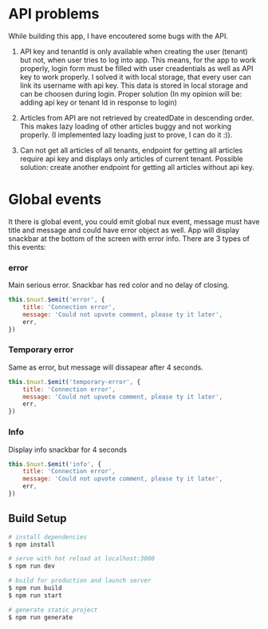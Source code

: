 # API problems
While building this app, I have encoutered some bugs with the API.

1) API key and tenantId is only available when creating the user (tenant) but not, when user tries to log into app.
This means, for the app to work properly, login form must be filled with user creadentials as well as API key to work properly.
I solved it with local storage, that every user can link its username with api key. This data is stored in local storage and can be choosen during login.
Proper solution (In my opinion will be: adding api key or tenant Id in response to login)

2) Articles from API are not retrieved by createdDate in descending order. This makes lazy loading of other articles buggy and not working properly. (I implemented lazy loading just to prove, I can do it :)). 

3) Can not get all articles of all tenants, endpoint for getting all articles require api key and displays only articles of current tenant.
Possible solution: create another endpoint for getting all articles without api key.
# Global events
It there is global event, you could emit global nux event, message must have title and message and could have error object as well. App will display snackbar at the bottom of the screen with error info.
There are 3 types of this events:
### error
Main serious error. Snackbar has red color and no delay of closing. 
```js
this.$nuxt.$emit('error', {
    title: 'Connection error',
    message: 'Could not upvote comment, please ty it later',
    err,
})
```
### Temporary error
Same as error, but message will dissapear after 4 seconds.
```js
this.$nuxt.$emit('temporary-error', {
    title: 'Connection error',
    message: 'Could not upvote comment, please ty it later',
    err,
})
```
### Info
Display info snackbar for 4 seconds
```js
this.$nuxt.$emit('info', {
    title: 'Connection error',
    message: 'Could not upvote comment, please ty it later',
    err,
})
```

## Build Setup

```bash
# install dependencies
$ npm install

# serve with hot reload at localhost:3000
$ npm run dev

# build for production and launch server
$ npm run build
$ npm run start

# generate static project
$ npm run generate
```
